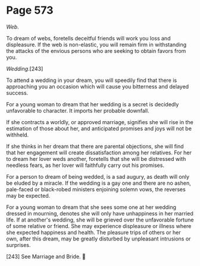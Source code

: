 # Page 573
_Web_.


To dream of webs, foretells deceitful friends will work you loss
and displeasure. If the web is non-elastic, you will remain firm
in withstanding the attacks of the envious persons who are seeking
to obtain favors from you.


_Wedding_.[243]


To attend a wedding in your dream, you will speedily find
that there is approaching you an occasion which will cause you
bitterness and delayed success.


For a young woman to dream that her wedding is a secret is decidedly
unfavorable to character. It imports her probable downfall.


If she contracts a worldly, or approved marriage, signifies she
will rise in the estimation of those about her, and anticipated
promises and joys will not be withheld.


If she thinks in her dream that there are parental objections,
she will find that her engagement will create dissatisfaction
among her relatives. For her to dream her lover weds another,
foretells that she will be distressed with needless fears,
as her lover will faithfully carry out his promises.


For a person to dream of being wedded, is a sad augury, as death will
only be eluded by a miracle. If the wedding is a gay one and there
are no ashen, pale-faced or black-robed ministers enjoining solemn vows,
the reverses may be expected.


For a young woman to dream that she sees some one at her wedding dressed
in mourning, denotes she will only have unhappiness in her married life.
If at another's wedding, she will be grieved over the unfavorable fortune
of some relative or friend. She may experience displeasure or illness
where she expected happiness and health. The pleasure trips of others
or her own, after this dream, may be greatly disturbed by unpleasant
intrusions or surprises.



[243] See Marriage and Bride.
